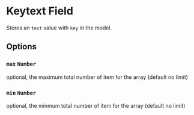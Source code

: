 # Keytext Field

Stores an `text` value with `key` in the model.

## Options

### `max` `Number`
optional, the maximum total number of item for the array (default no limit)

### `min` `Number`
optional, the minmum total number of item for the array (default no limit)

